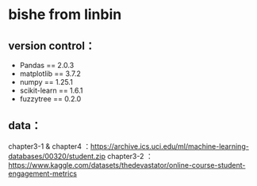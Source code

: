 # bishe from linbin
## version control：
- Pandas == 2.0.3
- matplotlib == 3.7.2
- numpy == 1.25.1
- scikit-learn == 1.6.1
- fuzzytree == 0.2.0

## data：
chapter3-1 & chapter4 ：https://archive.ics.uci.edu/ml/machine-learning-databases/00320/student.zip
chapter3-2            ：https://www.kaggle.com/datasets/thedevastator/online-course-student-engagement-metrics
